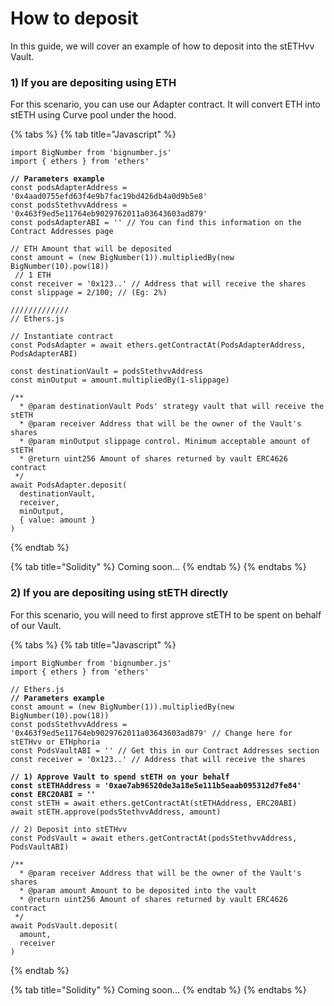 # How to deposit

In this guide, we will cover an example of how to deposit into the stETHvv Vault.&#x20;

### 1) If you are depositing using ETH

For this scenario, you can use our Adapter contract. It will convert ETH into stETH using Curve pool under the hood.&#x20;

{% tabs %}
{% tab title="Javascript" %}
<pre class="language-javascript"><code class="lang-javascript">import BigNumber from 'bignumber.js'
import { ethers } from 'ethers'

<strong>// Parameters example
</strong>const podsAdapterAddress = '0x4aad0755efd63f4e9b7fac19bd426db4a0d9b5e8'
const podsStethvvAddress = '0x463f9ed5e11764eb9029762011a03643603ad879'
const podsAdapterABI = '' // You can find this information on the Contract Addresses page

// ETH Amount that will be deposited
const amount = (new BigNumber(1)).multipliedBy(new BigNumber(10).pow(18))
 // 1 ETH
const receiver = '0x123..' // Address that will receive the shares
const slippage = 2/100; // (Eg: 2%)

/////////////
// Ethers.js

// Instantiate contract
const PodsAdapter = await ethers.getContractAt(PodsAdapterAddress, PodsAdapterABI)

const destinationVault = podsStethvvAddress
const minOutput = amount.multipliedBy(1-slippage)

/**
  * @param destinationVault Pods' strategy vault that will receive the stETH
  * @param receiver Address that will be the owner of the Vault's shares
  * @param minOutput slippage control. Minimum acceptable amount of stETH
  * @return uint256 Amount of shares returned by vault ERC4626 contract
 */
await PodsAdapter.deposit(
  destinationVault, 
  receiver, 
  minOutput, 
  { value: amount }
)
</code></pre>
{% endtab %}

{% tab title="Solidity" %}
Coming soon...
{% endtab %}
{% endtabs %}

### 2) If you are depositing using stETH directly

For this scenario,  you will need to first approve stETH to be spent on behalf of our Vault.&#x20;

{% tabs %}
{% tab title="Javascript" %}
<pre class="language-javascript"><code class="lang-javascript">import BigNumber from 'bignumber.js'
import { ethers } from 'ethers'

// Ethers.js
<strong>// Parameters example
</strong>const amount = (new BigNumber(1)).multipliedBy(new BigNumber(10).pow(18))
const podsStethvvAddress = '0x463f9ed5e11764eb9029762011a03643603ad879' // Change here for stETHvv or ETHphoria
const PodsVaultABI = '' // Get this in our Contract Addresses section
const receiver = '0x123..' // Address that will receive the shares

<strong>// 1) Approve Vault to spend stETH on your behalf
</strong><strong>const stETHAddress = '0xae7ab96520de3a18e5e111b5eaab095312d7fe84'
</strong><strong>const ERC20ABI = ''
</strong>const stETH = await ethers.getContractAt(stETHAddress, ERC20ABI)
await stETH.approve(podsStethvvAddress, amount)

// 2) Deposit into stETHvv
const PodsVault = await ethers.getContractAt(podsStethvvAddress, PodsVaultABI)

/**
  * @param receiver Address that will be the owner of the Vault's shares
  * @param amount Amount to be deposited into the vault
  * @return uint256 Amount of shares returned by vault ERC4626 contract
 */
await PodsVault.deposit(
  amount, 
  receiver
)
</code></pre>
{% endtab %}

{% tab title="Solidity" %}
Coming soon...
{% endtab %}
{% endtabs %}


